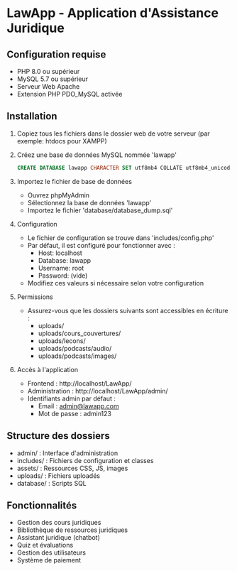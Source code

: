 # LawApp - Application d'Assistance Juridique

## Configuration requise
- PHP 8.0 ou supérieur
- MySQL 5.7 ou supérieur
- Serveur Web Apache
- Extension PHP PDO_MySQL activée

## Installation

1. Copiez tous les fichiers dans le dossier web de votre serveur (par exemple: htdocs pour XAMPP)

2. Créez une base de données MySQL nommée 'lawapp'
   ```sql
   CREATE DATABASE lawapp CHARACTER SET utf8mb4 COLLATE utf8mb4_unicode_ci;
   ```

3. Importez le fichier de base de données
   - Ouvrez phpMyAdmin
   - Sélectionnez la base de données 'lawapp'
   - Importez le fichier 'database/database_dump.sql'

4. Configuration
   - Le fichier de configuration se trouve dans 'includes/config.php'
   - Par défaut, il est configuré pour fonctionner avec :
     - Host: localhost
     - Database: lawapp
     - Username: root
     - Password: (vide)
   - Modifiez ces valeurs si nécessaire selon votre configuration

5. Permissions
   - Assurez-vous que les dossiers suivants sont accessibles en écriture :
     - uploads/
     - uploads/cours_couvertures/
     - uploads/lecons/
     - uploads/podcasts/audio/
     - uploads/podcasts/images/

6. Accès à l'application
   - Frontend : http://localhost/LawApp/
   - Administration : http://localhost/LawApp/admin/
   - Identifiants admin par défaut :
     - Email : admin@lawapp.com
     - Mot de passe : admin123

## Structure des dossiers
- admin/ : Interface d'administration
- includes/ : Fichiers de configuration et classes
- assets/ : Ressources CSS, JS, images
- uploads/ : Fichiers uploadés
- database/ : Scripts SQL

## Fonctionnalités
- Gestion des cours juridiques
- Bibliothèque de ressources juridiques
- Assistant juridique (chatbot)
- Quiz et évaluations
- Gestion des utilisateurs
- Système de paiement
